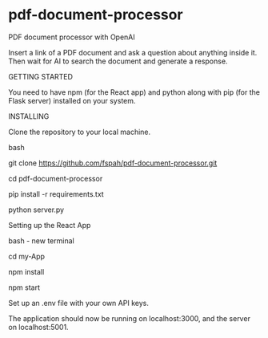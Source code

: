 # pdf-document-processor

PDF document processor with OpenAI

Insert a link of a PDF document and ask a question about anything inside it. Then wait for AI to search the document and generate a response.





GETTING STARTED

You need to have npm (for the React app) and python along with pip (for the Flask server) installed on your system.




INSTALLING

Clone the repository to your local machine.

bash

git clone https://github.com/fspah/pdf-document-processor.git

cd pdf-document-processor

pip install -r requirements.txt

python server.py

Setting up the React App

bash - new terminal

cd my-App

npm install

npm start

Set up an .env file with your own API keys.

The application should now be running on localhost:3000, and the server on localhost:5001.
    
